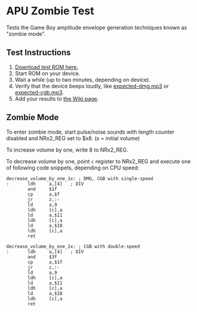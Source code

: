# APU Zombie Test

Tests the Game Boy amplitude envelope generation techniques known as "zombie mode".

## Test Instructions

1. [Download test ROM here.](https://github.com/jkotlinski/apu-zombie-test/releases)
2. Start ROM on your device.
3. Wait a while (up to two minutes, depending on device).
4. Verify that the device beeps loudly, like [expected-dmg.mp3](expected-dmg.mp3) or [expected-cgb.mp3](expected-cgb.mp3).
5. Add your results to [the Wiki page](https://github.com/jkotlinski/apu-zombie-test/wiki).

## Zombie Mode

To enter zombie mode, start pulse/noise sounds with length counter disabled and NRx2_REG set to $x8. (x = initial volume)

To increase volume by one, write 8 to NRx2_REG.

To decrease volume by one, point `c` register to NRx2_REG and execute one of following code snippets, depending on CPU speed:
            
    decrease_volume_by_one_1x: ; DMG, CGB with single-speed
    :       ldh     a,[4]   ; DIV
            and     $1f
            cp      a,$f
            jr      z,:-
            ld      a,9
            ldh     [c],a
            ld      a,$11
            ldh     [c],a
            ld      a,$18
            ldh     [c],a
            ret
            
    decrease_volume_by_one_2x: ; CGB with double-speed
    :       ldh     a,[4]   ; DIV
            and     $3f
            cp      a,$1f
            jr      z,:-
            ld      a,9
            ldh     [c],a
            ld      a,$11
            ldh     [c],a
            ld      a,$18
            ldh     [c],a
            ret
